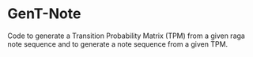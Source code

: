 # GenT-Note
Code to generate a Transition Probability Matrix (TPM) from a given raga note sequence and to generate a note sequence from a given TPM.
